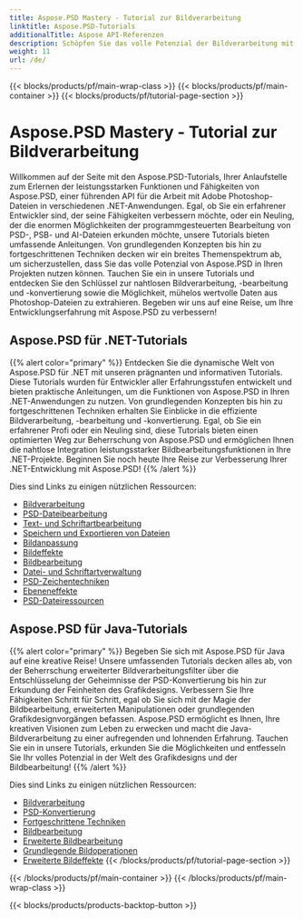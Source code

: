 ```yaml
---
title: Aspose.PSD Mastery - Tutorial zur Bildverarbeitung
linktitle: Aspose.PSD-Tutorials
additionalTitle: Aspose API-Referenzen
description: Schöpfen Sie das volle Potenzial der Bildverarbeitung mit Aspose.PSD aus! Tauchen Sie ein in unsere umfassenden Tutorials für Expertenwissen und praktische Anleitungen.
weight: 11
url: /de/
---
```


{{< blocks/products/pf/main-wrap-class >}}
{{< blocks/products/pf/main-container >}}
{{< blocks/products/pf/tutorial-page-section >}}

# Aspose.PSD Mastery - Tutorial zur Bildverarbeitung


Willkommen auf der Seite mit den Aspose.PSD-Tutorials, Ihrer Anlaufstelle zum Erlernen der leistungsstarken Funktionen und Fähigkeiten von Aspose.PSD, einer führenden API für die Arbeit mit Adobe Photoshop-Dateien in verschiedenen .NET-Anwendungen. Egal, ob Sie ein erfahrener Entwickler sind, der seine Fähigkeiten verbessern möchte, oder ein Neuling, der die enormen Möglichkeiten der programmgesteuerten Bearbeitung von PSD-, PSB- und AI-Dateien erkunden möchte, unsere Tutorials bieten umfassende Anleitungen. Von grundlegenden Konzepten bis hin zu fortgeschrittenen Techniken decken wir ein breites Themenspektrum ab, um sicherzustellen, dass Sie das volle Potenzial von Aspose.PSD in Ihren Projekten nutzen können. Tauchen Sie ein in unsere Tutorials und entdecken Sie den Schlüssel zur nahtlosen Bildverarbeitung, -bearbeitung und -konvertierung sowie die Möglichkeit, mühelos wertvolle Daten aus Photoshop-Dateien zu extrahieren. Begeben wir uns auf eine Reise, um Ihre Entwicklungserfahrung mit Aspose.PSD zu verbessern!

## Aspose.PSD für .NET-Tutorials
{{% alert color="primary" %}}
Entdecken Sie die dynamische Welt von Aspose.PSD für .NET mit unseren prägnanten und informativen Tutorials. Diese Tutorials wurden für Entwickler aller Erfahrungsstufen entwickelt und bieten praktische Anleitungen, um die Funktionen von Aspose.PSD in Ihren .NET-Anwendungen zu nutzen. Von grundlegenden Konzepten bis hin zu fortgeschrittenen Techniken erhalten Sie Einblicke in die effiziente Bildverarbeitung, -bearbeitung und -konvertierung. Egal, ob Sie ein erfahrener Profi oder ein Neuling sind, diese Tutorials bieten einen optimierten Weg zur Beherrschung von Aspose.PSD und ermöglichen Ihnen die nahtlose Integration leistungsstarker Bildbearbeitungsfunktionen in Ihre .NET-Projekte. Beginnen Sie noch heute Ihre Reise zur Verbesserung Ihrer .NET-Entwicklung mit Aspose.PSD!
{{% /alert %}}

Dies sind Links zu einigen nützlichen Ressourcen:
 
- [Bildverarbeitung](./net/image-processing/)
- [PSD-Dateibearbeitung](./net/psd-file-manipulation/)
- [Text- und Schriftartbearbeitung](./net/text-and-font-manipulation/)
- [Speichern und Exportieren von Dateien](./net/file-saving-and-exporting/)
- [Bildanpassung](./net/image-adjustment/)
- [Bildeffekte](./net/image-effects/)
- [Bildbearbeitung](./net/image-manipulation/)
- [Datei- und Schriftartverwaltung](./net/file-and-font-handling/)
- [PSD-Zeichentechniken](./net/psd-drawing-techniques/)
- [Ebeneneffekte](./net/layer-effects/)
- [PSD-Dateiressourcen](./net/psd-file-resources/)


## Aspose.PSD für Java-Tutorials
{{% alert color="primary" %}}
Begeben Sie sich mit Aspose.PSD für Java auf eine kreative Reise! Unsere umfassenden Tutorials decken alles ab, von der Beherrschung erweiterter Bildverarbeitungsfilter über die Entschlüsselung der Geheimnisse der PSD-Konvertierung bis hin zur Erkundung der Feinheiten des Grafikdesigns. Verbessern Sie Ihre Fähigkeiten Schritt für Schritt, egal ob Sie sich mit der Magie der Bildbearbeitung, erweiterten Manipulationen oder grundlegenden Grafikdesignvorgängen befassen. Aspose.PSD ermöglicht es Ihnen, Ihre kreativen Visionen zum Leben zu erwecken und macht die Java-Bildverarbeitung zu einer aufregenden und lohnenden Erfahrung. Tauchen Sie ein in unsere Tutorials, erkunden Sie die Möglichkeiten und entfesseln Sie Ihr volles Potenzial in der Welt des Grafikdesigns und der Bildbearbeitung!
{{% /alert %}}

Dies sind Links zu einigen nützlichen Ressourcen:

- [Bildverarbeitung](./java/image-processing/)
- [PSD-Konvertierung](./java/psd-conversion/)
- [Fortgeschrittene Techniken](./java/advanced-techniques/)
- [Bildbearbeitung](./java/image-editing/)
- [Erweiterte Bildbearbeitung](./java/advanced-image-manipulation/)
- [Grundlegende Bildoperationen](./java/basic-image-operations/)
- [Erweiterte Bildeffekte](./java/advanced-image-effects/)
{{< /blocks/products/pf/tutorial-page-section >}}

{{< /blocks/products/pf/main-container >}}
{{< /blocks/products/pf/main-wrap-class >}}

{{< blocks/products/products-backtop-button >}}
